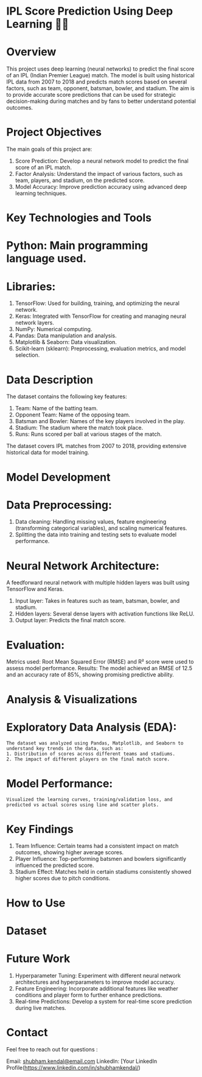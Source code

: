 # IPL Score Prediction Using Deep Learning 🏏🤖

# Overview
This project uses deep learning (neural networks) to predict the final score of an IPL (Indian Premier League) match. The model is built using historical IPL data from 2007 to 2018 and predicts match scores based on several factors, such as team, opponent, batsman, bowler, and stadium. The aim is to provide accurate score predictions that can be used for strategic decision-making during matches and by fans to better understand potential outcomes.

# Project Objectives
The main goals of this project are:

1. Score Prediction: Develop a neural network model to predict the final score of an IPL match.
2. Factor Analysis: Understand the impact of various factors, such as team, players, and stadium, on the predicted score.
3. Model Accuracy: Improve prediction accuracy using advanced deep learning techniques.

# Key Technologies and Tools
  # Python: Main programming language used.
  # Libraries:
1. TensorFlow: Used for building, training, and optimizing the neural network.
2. Keras: Integrated with TensorFlow for creating and managing neural network layers.
3. NumPy: Numerical computing.
4. Pandas: Data manipulation and analysis.
5. Matplotlib & Seaborn: Data visualization.
6. Scikit-learn (sklearn): Preprocessing, evaluation metrics, and model selection.

# Data Description
The dataset contains the following key features:

1. Team: Name of the batting team.
2. Opponent Team: Name of the opposing team.
3. Batsman and Bowler: Names of the key players involved in the play.
4. Stadium: The stadium where the match took place.
5. Runs: Runs scored per ball at various stages of the match.
   
The dataset covers IPL matches from 2007 to 2018, providing extensive historical data for model training.

# Model Development
  # Data Preprocessing:
1. Data cleaning: Handling missing values, feature engineering (transforming categorical variables), and scaling numerical features.
2. Splitting the data into training and testing sets to evaluate model performance.

  # Neural Network Architecture:
A feedforward neural network with multiple hidden layers was built using TensorFlow and Keras.
1. Input layer: Takes in features such as team, batsman, bowler, and stadium.
2. Hidden layers: Several dense layers with activation functions like ReLU.
3. Output layer: Predicts the final match score.

  # Evaluation:
Metrics used: Root Mean Squared Error (RMSE) and R² score were used to assess model performance.
Results: The model achieved an RMSE of 12.5 and an accuracy rate of 85%, showing promising predictive ability.

# Analysis & Visualizations
  # Exploratory Data Analysis (EDA): 
    The dataset was analyzed using Pandas, Matplotlib, and Seaborn to understand key trends in the data, such as:
    1. Distribution of scores across different teams and stadiums.
    2. The impact of different players on the final match score.
  # Model Performance: 
    Visualized the learning curves, training/validation loss, and predicted vs actual scores using line and scatter plots.

# Key Findings
1. Team Influence: Certain teams had a consistent impact on match outcomes, showing higher average scores.
2. Player Influence: Top-performing batsmen and bowlers significantly influenced the predicted score.
3. Stadium Effect: Matches held in certain stadiums consistently showed higher scores due to pitch conditions.

# How to Use

# Dataset

# Future Work
1. Hyperparameter Tuning: Experiment with different neural network architectures and hyperparameters to improve model accuracy.
2. Feature Engineering: Incorporate additional features like weather conditions and player form to further enhance predictions.
3. Real-time Predictions: Develop a system for real-time score prediction during live matches.

# Contact
Feel free to reach out for questions :

Email: shubham.kendal@email.com
LinkedIn: [Your LinkedIn Profile(https://www.linkedin.com/in/shubhamkendal/)
